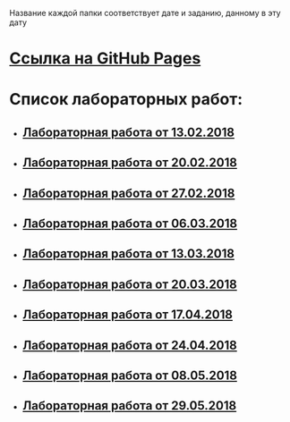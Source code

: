 Название каждой папки соответствует дате и заданию, данному в эту дату

# [Ссылка на GitHub Pages]()
# Список лабораторных работ:

* ## [Лабораторная работа от 13.02.2018](13.02.2018)
  
* ## [Лабораторная работа от 20.02.2018](20.02.2018)
  
* ## [Лабораторная работа от 27.02.2018](27.02.2018)
  
* ## [Лабораторная работа от 06.03.2018](06.03.2018)
  
* ## [Лабораторная работа от 13.03.2018](13.03.2018)
  
* ## [Лабораторная работа от 20.03.2018](20.03.2018)

* ## [Лабораторная работа от 17.04.2018](17.04.2018)
  
* ## [Лабораторная работа от 24.04.2018](24.04.2018)

* ## [Лабораторная работа от 08.05.2018](08.05.2018)

* ## [Лабораторная работа от 29.05.2018](29.05.2018)

